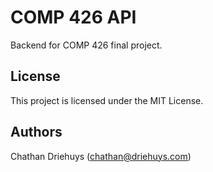 # COMP 426 API

Backend for COMP 426 final project.


## License

This project is licensed under the MIT License.


## Authors

Chathan Driehuys (chathan@driehuys.com)
